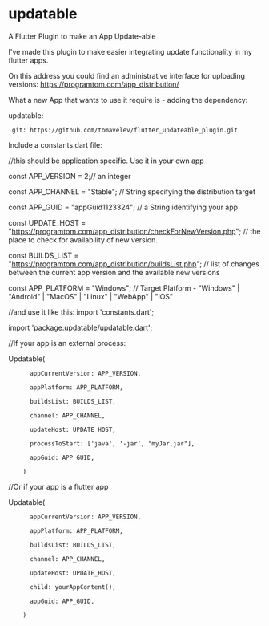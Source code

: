 # updatable

A Flutter Plugin to make an App Update-able

I've made this plugin to make easier integrating update functionality in my flutter apps. 

On this address you could find an administrative interface for uploading versions: 
https://programtom.com/app_distribution/

What a new App that wants to use it require is - adding the dependency: 


 updatable:
 
     git: https://github.com/tomavelev/flutter_updateable_plugin.git


Include a constants.dart file:

//this should be application specific. Use it in your own app

const APP_VERSION = 2;// an integer

const APP_CHANNEL = "Stable"; // String specifying the distribution target 

const APP_GUID = "appGuid1123324"; // a String identifying your app

const UPDATE_HOST = "https://programtom.com/app_distribution/checkForNewVersion.php"; // the place to check for availability of new version. 

const BUILDS_LIST = "https://programtom.com/app_distribution/buildsList.php"; // list of changes between the current app version and the available new versions

const APP_PLATFORM = "Windows"; // Target Platform -  "Windows" | "Android" | "MacOS" | "Linux" | "WebApp" | "iOS"


//and use it like this:
import 'constants.dart';

import 'package:updatable/updatable.dart';

//If your app is an external process:

Updatable(
          
          appCurrentVersion: APP_VERSION,
          
          appPlatform: APP_PLATFORM,
          
          buildsList: BUILDS_LIST,
          
          channel: APP_CHANNEL,
          
          updateHost: UPDATE_HOST,
          
          processToStart: ['java', '-jar', "myJar.jar"],
          
          appGuid: APP_GUID,
          
        )

//Or if your app is a flutter app

Updatable(

          appCurrentVersion: APP_VERSION,
          
          appPlatform: APP_PLATFORM,
          
          buildsList: BUILDS_LIST,
          
          channel: APP_CHANNEL,
          
          updateHost: UPDATE_HOST,
          
          child: yourAppContent(),
          
          appGuid: APP_GUID,
          
        )
